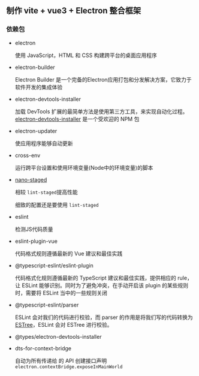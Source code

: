 ## 制作 vite + vue3 + Electron 整合框架

### 依赖包

- electron

  使用 JavaScript，HTML 和 CSS 构建跨平台的桌面应用程序

- electron-builder

  Electron Builder 是一个完备的Electron应用打包和分发解决方案，它致力于软件开发的集成体验

- electron-devtools-installer

  加载 DevTools 扩展的最简单方法是使用第三方工具，来实现自动化过程。 [electron-devtools-installer](https://github.com/MarshallOfSound/electron-devtools-installer) 是一个受欢迎的 NPM 包

- electron-updater

  使应用程序能够自动更新
  
- cross-env

  运行跨平台设置和使用环境变量(Node中的环境变量)的脚本

- [nano-staged](https://github.com/usmanyunusov/nano-staged#readme)

  相较 `lint-staged`提高性能

  细致的配置还是要使用 `lint-staged` 

- eslint

  检测JS代码质量

- eslint-plugin-vue

  代码格式规则遵循最新的 Vue 建议和最佳实践

- @typescript-eslint/eslint-plugin

  代码格式化规则遵循最新的 TypeScript 建议和最佳实践，提供相应的 rule，让 ESLint 能够识别。同时为了避免冲突，在手动开启该 plugin 的某些规则时，需要将 ESLint 当中的一些规则关闭

- @typescript-eslint/parser

  ESLint 会对我们的代码进行校验，而 parser 的作用是将我们写的代码转换为 [ESTree](https://link.zhihu.com/?target=https%3A//github.com/estree/estree)，ESLint 会对 ESTree 进行校验。

- @types/electron-devtools-installer

- dts-for-context-bridge

  自动为所有传递给 的 API 创建接口声明`electron.contextBridge.exposeInMainWorld`
